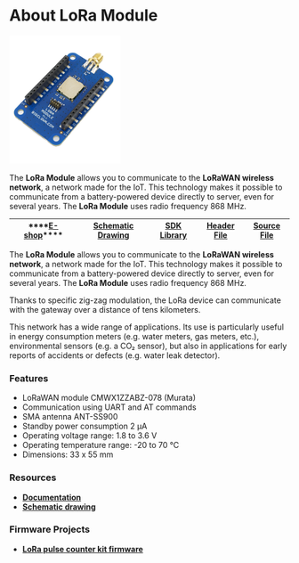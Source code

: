 # About LoRa Module

![](../.gitbook/assets/_basics_module-overview_lora-module.png)

The **LoRa Module** allows you to communicate to the **LoRaWAN wireless network**, a network made for the IoT. This technology makes it possible to communicate from a battery-powered device directly to server, even for several years. The **LoRa Module** uses radio frequency 868 MHz.

| \*\*\*\*[**E-shop**](https://shop.bigclown.com/lora-module)\*\*\*\* | [**Schematic Drawing**](https://github.com/bigclownlabs/bc-hardware/tree/master/out/bc-module-lora) | [**SDK Library**](https://sdk.bigclown.com/group__bc__cmwx1zzabz) | [**Header File**](https://github.com/bigclownlabs/bcf-sdk/blob/master/bcl/inc/bc_cmwx1zzabz.h) | [**Source File**](https://github.com/bigclownlabs/bcf-sdk/blob/master/bcl/src/bc_cmwx1zzabz.c) |
| :---: | :---: | :---: | :---: | :---: |


The **LoRa Module** allows you to communicate to the **LoRaWAN wireless network**, a network made for the IoT. This technology makes it possible to communicate from a battery-powered device directly to server, even for several years. The **LoRa Module** uses radio frequency 868 MHz.

Thanks to specific zig-zag modulation, the LoRa device can communicate with the gateway over a distance of tens kilometers.

This network has a wide range of applications. Its use is particularly useful in energy consumption meters \(e.g. water meters, gas meters, etc.\), environmental sensors \(e.g. a CO₂ sensor\), but also in applications for early reports of accidents or defects \(e.g. water leak detector\).

### Features <a id="features"></a>

* LoRaWAN module CMWX1ZZABZ-078 \(Murata\)
* Communication using UART and AT commands
* SMA antenna ANT-SS900
* Standby power consumption 2 μA
* Operating voltage range: 1.8 to 3.6 V
* Operating temperature range: -20 to 70 °C
* Dimensions: 33 x 55 mm

### Resources <a id="resources"></a>

* [**Documentation**](about-lora-module.md)
* [**Schematic drawing**](https://github.com/bigclownlabs/bc-hardware/tree/master/out/bc-module-lora)

### Firmware Projects <a id="firmware-projects"></a>

* [**LoRa pulse counter kit firmware**](https://github.com/bigclownlabs/bcf-kit-lora-pulse-counter/releases)

